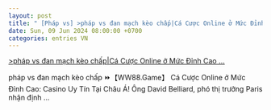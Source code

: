 ```yaml
---
layout: post
title: " [Pháp vs] >pháp vs đan mạch kèo chấp|Cá Cược Online ở Mức Đỉnh Cao ..."
date: Sun, 09 Jun 2024 08:00:00 +0700
categories: entries VN
---
```

[>pháp vs đan mạch kèo chấp|Cá Cược Online ở Mức Đỉnh Cao ...](https://www.vtr.org.vn/Tig/2024-06-10-bang%20xep%20hang%20bong%20da%20anh%20mua%20giai%202015/)

pháp vs đan mạch kèo chấp ⏩【WW88.Game】 Cá Cược Online ở Mức Đỉnh Cao: Casino Uy Tín Tại Châu Á! Ông David Belliard, phó thị trưởng Paris nhận định ...

